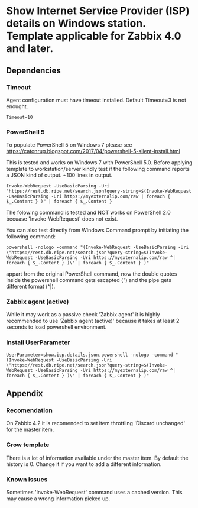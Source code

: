 # Show Internet Service Provider (ISP) details on Windows station. Template applicable for Zabbix 4.0 and later.



## Dependencies

### Timeout

Agent configuration must have timeout installed. Default Timeout=3 is not enought.
```
Timeout=10
```

### PowerShell 5

To populate PowerShell 5 on Windows 7 please see https://catonrug.blogspot.com/2017/04/powershell-5-silent-install.html

This is tested and works on Windows 7 with PowerShell 5.0. Before applying template to workstation/server kindly test if the following command reports a JSON kind of output. ~100 lines in output.
```
Invoke-WebRequest -UseBasicParsing -Uri "https://rest.db.ripe.net/search.json?query-string=$(Invoke-WebRequest -UseBasicParsing -Uri https://myexternalip.com/raw | foreach { $_.Content } )" | foreach { $_.Content }
```
The folowing command is tested and NOT works on PowerShell 2.0 becuase 'Invoke-WebRequest' does not exist.


You can also test directly from Windows Command prompt by initiating the following command:
```
powershell -nologo -command "(Invoke-WebRequest -UseBasicParsing -Uri \"https://rest.db.ripe.net/search.json?query-string=$(Invoke-WebRequest -UseBasicParsing -Uri https://myexternalip.com/raw ^| foreach { $_.Content } )\" | foreach { $_.Content } )"
```
appart from the original PowerShell command, now the double quotes inside the powershell command gets escapted (\") and the pipe gets different format (^|).


### Zabbix agent (active)

While it may work as a passive check 'Zabbix agent' it is highly recommended to use 'Zabbix agent (active)' because it takes at least 2 seconds to load powershell environment.


### Install UserParameter
```
UserParameter=show.isp.details.json,powershell -nologo -command "(Invoke-WebRequest -UseBasicParsing -Uri \"https://rest.db.ripe.net/search.json?query-string=$(Invoke-WebRequest -UseBasicParsing -Uri https://myexternalip.com/raw ^| foreach { $_.Content } )\" | foreach { $_.Content } )"
```

## Appendix 

### Recomendation

On Zabbix 4.2 it is recomended to set item throttling 'Discard unchanged' for the master item.

### Grow template

There is a lot of information available under the master item. By default the history is 0. Change it if you want to add a different information.

### Known issues

Sometimes 'Invoke-WebRequest' command uses a cached version. This may cause a wrong information picked up.


